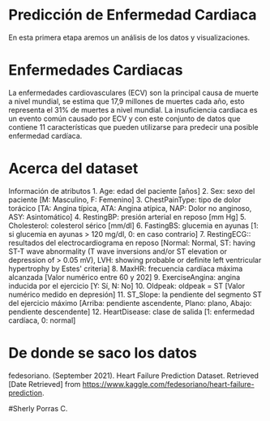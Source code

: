 # Predicción de Enfermedad Cardiaca
En esta primera etapa aremos un análisis de los datos y visualizaciones.

# Enfermedades Cardiacas
La enfermedades cardiovasculares (ECV) son la principal causa de muerte a nivel mundial, se estima que 17,9 millones de muertes cada año, esto representa el 31% de muertes a nivel mundial. La insuficiencia cardiaca es un evento común causado por ECV y con este conjunto de datos que contiene 11 características que pueden utilizarse para predecir una posible enfermedad cardíaca.

# Acerca del dataset

Información de atributos
	1. Age: edad del paciente [años]
	2. Sex: sexo del paciente [M: Masculino, F: Femenino]
	3. ChestPainType: tipo de dolor torácico [TA: Angina típica, ATA: Angina atípica, NAP: Dolor no anginoso, ASY: Asintomático]
	4. RestingBP: presión arterial en reposo [mm Hg]
	5. Cholesterol: colesterol sérico [mm/dl]
	6. FastingBS: glucemia en ayunas [1: si glucemia en ayunas > 120 mg/dl, 0: en caso contrario]
	7. RestingECG:: resultados del electrocardiograma en reposo  [Normal: Normal, ST: having ST-T wave abnormality (T wave inversions and/or ST elevation or depression of > 0.05 mV), LVH: showing probable or definite left ventricular hypertrophy by Estes' criteria]
	8. MaxHR: frecuencia cardíaca máxima alcanzada [Valor numérico entre 60 y 202]
	9. ExerciseAngina: angina inducida por el ejercicio [Y: Sí, N: No]
	10. Oldpeak: oldpeak = ST [Valor numérico medido en depresión]
	11. ST_Slope: la pendiente del segmento ST del ejercicio máximo [Arriba: pendiente ascendente, Plano: plano, Abajo: pendiente descendente]
	12. HeartDisease: clase de salida [1: enfermedad cardíaca, 0: normal] 

# De donde se saco los datos
 
fedesoriano. (September 2021). Heart Failure Prediction Dataset. Retrieved [Date Retrieved] from https://www.kaggle.com/fedesoriano/heart-failure-prediction.

#Sherly Porras C. 